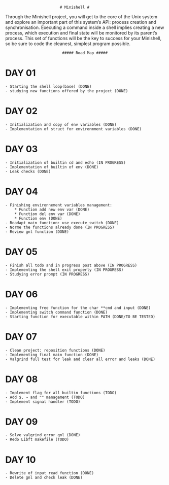 							# Minishell #
Through the Minishell project, you will get to the core of the Unix system and explore
an important part of this system’s API: process creation and synchronisation. Executing
a command inside a shell implies creating a new process, which execution and final state
will be monitored by its parent’s process. This set of functions will be the key to success
for your Minishell, so be sure to code the cleanest, simplest program possible.

						     ##### Road Map #####

# DAY 01 #	
	- Starting the shell loop(base) (DONE)
	- studying new functions offered by the project (DONE)

# DAY 02 #
	- Initialization and copy of env variables (DONE)
	- Implementation of struct for environmment variables (DONE)

# DAY 03 #
	- Initialization of builtin cd and echo (IN PROGRESS)
	- Implementation of builtin of env (DONE)
	- Leak checks (DONE)

# DAY 04 #
	- Finishing environnement variables management:
		* Function add new env var (DONE)
		* Function del env var (DONE)
		* Function env (DONE)
	- Readapt main function: use execute_switch (DONE)
	- Norme the functions already done (IN PROGRESS)
	- Review gnl function (DONE)

# DAY 05 #
	- Finish all todo and in progress post above (IN PROGRESS)
	- Implementing the shell exit properly (IN PROGRESS)
	- Studying error prompt (IN PROGRESS)

# DAY 06 #
	- Implementing free function for the char **cmd and input (DONE)
	- Implementing switch command function (DONE)
	- Starting function for executable within PATH (DONE/TO BE TESTED)

# DAY 07 #
	- Clean project: reposition functions (DONE)
	- Implementing final main function (DONE)
	- Valgrind full test for leak and clear all error and leaks (DONE)
	
# DAY 08 #
	- Implement flag for all builtin functions (TODO)
	- Add $, ~ and "" management (TODO)
	- Implement signal handler (TODO)

# DAY 09 #
	- Solve valgrind error gnl (DONE)
	- Redo Libft makefile (TODO)

# DAY 10 #
	- Rewrite of input read function (DONE)
	- Delete gnl and check leak (DONE)
